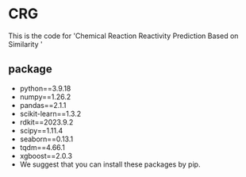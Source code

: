# CRG

This is the code for 'Chemical Reaction Reactivity Prediction Based on Similarity '  
## package
* python==3.9.18  
* numpy==1.26.2  
* pandas==2.1.1 
* scikit-learn==1.3.2  
* rdkit==2023.9.2
* scipy==1.11.4
* seaborn==0.13.1
* tqdm==4.66.1
* xgboost==2.0.3
* We suggest that you can install these packages by pip.
